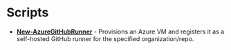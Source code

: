 # Scripts

- **[New-AzureGitHubRunner](/New-AzureGitHubRunner/README.md)** - Provisions an Azure VM and registers it as a self-hosted GitHub runner for the specified organization/repo.
